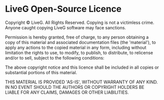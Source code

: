 # LiveG Open-Source Licence
Copyright &copy; LiveG. All Rights Reserved.
Copying is not a victimless crime. Anyone caught copying LiveG software may
face sanctions.

Permission is hereby granted, free of charge, to any person obtaining a copy
of this material and associated documentation files (the 'material'), to
apply any actions to the copied material in any form, including without
limitation the rights to use, to modify, to publish, to distribute, to
relicense and/or to sell, subject to the following conditions:

The above copyright notice and this licence shall be included in all copies
or substantial portions of this material.

THIS MATERIAL IS PROVIDED 'AS-IS', WITHOUT WARRANTY OF ANY KIND. IN NO EVENT
SHOULD THE AUTHORS OR COPYRIGHT HOLDERS BE LIABLE FOR ANY CLAIMS, DAMAGES OR
OTHER LIABILITIES.